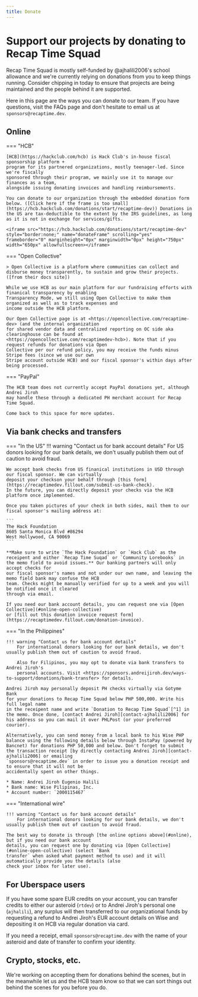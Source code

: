 ```yaml
---
title: Donate
---
```


# Support our projects by donating to Recap Time Squad

Recap Time Squad is mostly self-funded by @ajhalili2006's school allowance and
we're currently relying on donations from you to keep things running. Consider
chipping in today to ensure that projects are being maintained and the people
behind it are supported.

Here in this page are the ways you can donate to our team. If you have questions,
visit the FAQs page and don't hesitate to email us at `sponsors@recaptime.dev`.

## Online

=== "HCB"

    [HCB](https://hackclub.com/hcb) is Hack Club's in-house fiscal sponsorship platform +
    program for its partnered organizations, mostly teenager-led. Since we're fiscally
    sponsored through their program, we mainly use it to manage our finances as a team,
    alongside issuing donating invoices and handling reimbursements.

    You can donate to our organization through the embedded donation form below. ([Click here if the frame is too small](https://hcb.hackclub.com/donations/start/recaptime-dev)) Donations in the US are tax-deductible to the extent by the IRS guidelines, as long as it is not in exchange for services/gifts.

    <iframe src="https://hcb.hackclub.com/donations/start/recaptime-dev" style="border:none;" name="donateFrame" scrolling="yes" frameborder="0" marginheight="0px" marginwidth="0px" height="750px" width="650px" allowfullscreen></iframe>

=== "Open Collective"

    > Open Collective is a platform where communities can collect and disburse money transparently, to sustain and grow their projects. ([from their docs site])

    While we use HCB as our main platform for our fundraising efforts with finanical transparency by enabling
    Transparency Mode, we still using Open Collective to make them organized as well as to track expenses and
    income outside the HCB platform.

    Our Open Collective page is at <https://opencollective.com/recaptime-dev> (and the internal organization
    for shared vendor data and centralized reporting on OC side aka clearinghouse can be found at
    <https://opencollective.com/recaptimedev-hcb>). Note that if you request refunds for donations via Open
    Collective per our refund policy, you may receive the funds minus Stripe fees (since we use our own
    Stripe account outside HCB) and our fiscal sponsor's within days after being processed.

=== "PayPal"

    The HCB team does not currently accept PayPal donations yet, although Andrei Jiroh
    may handle these through a dedicated PH merchant account for Recap Time Squad.

    Come back to this space for more updates.

## Via bank checks and transfers

=== "In the US"
    !!! warning "Contact us for bank account details"
        For US donors looking for our bank details, we don't usually publish them out of caution to avoid fraud.

    We accept bank checks from US finanical institutions in USD through our fiscal sponsor. We can virtually
    deposit your checkson your behalf through [this form](https://recaptimedev.fillout.com/submit-us-bank-check).
    In the future, you can directly deposit your checks via the HCB platform once implemented.

    Once you taken pictures of your check in both sides, mail them to our fiscal sponsor's mailing address at:

    ```
    The Hack Foundation
    8605 Santa Monica Blvd #86294
    West Hollywood, CA 90069
    ```

    **Make sure to write `The Hack Foundation` or `Hack Club` as the receipent and either `Recap Time Suqad` or `Community Lorebooks` in the memo field to avoid issues.** Our banking partners will only accept checks for
    our fiscal sponsor's names and not under our own name, and leaving the memo field bank may confuse the HCB
    team. Checks might be manually verified for up to a week and you will be notified once it cleared
    through via email.

    If you need our bank account details, you can request one via [Open Collective](#online-open-collective)
    or [fill out this donation invoice request form](https://recaptimedev.fillout.com/donation-invoice).

=== "In the Philippines"

    !!! warning "Contact us for bank account details"
        For international donors looking for our bank details, we don't usually publish them out of caution to avoid fraud.

        Also for Filipinos, you may opt to donate via bank transfers to Andrei Jiroh's
        personal accounts. Visit <https://sponsors.andreijiroh.dev/ways-to-support/donations/bank-transfer> for details.

    Andrei Jiroh may personally deposit PH checks virtually via Gotyme Bank
    for your donations to Recap Time Squad below PHP 500,000. Write his full legal name
    in the receipent name and write `Donation to Recap Time Squad`[^1] in the memo. Once done, [contact Andrei Jiroh][contact-ajhalili2006] for his address so you can mail it over PHLPost (or your preferred courier).

    Alternatively, you can send money from a local bank to his Wise PHP balance using the following details below through InstaPay (powered by Bancnet) for donations PHP 50,000 and below. Don't forget to submit
    the transaction receipt [by directly contacting Andrei Jiroh][contact-ajhalili2006] or emailing
    `sponsors@recaptime.dev` in order to issue you a donation receipt and to ensure that it will not be
    accidentally spent on other things.

    * Name: Andrei Jiroh Eugenio Halili
    * Bank name: Wise Pilipinas, Inc.
    * Account number: `2000115467`

=== "International wire"

    !!! warning "Contact us for bank account details"
        For international donors looking for our bank details, we don't usually publish them out of caution to avoid fraud.

    The best way to donate is through [the online options above](#online), but if you need our bank account
    details, you can request one by donating via [Open Collective](#online-open-collective) (select `Bank
    transfer` when asked what payment method to use) and it will automatically provide you the details (also
    check your inbox for later use).

## For Uberspace users

If you have some spare EUR credits on your account, you can transfer credits to either our
asteroid (`rtdev`) or to Andrei Jiroh's personal one (`ajhalili`), any surplus will then transferred
to our organizational funds by requesting a refund to Andrei Jiroh's EUR account details on Wise and
depositing it on HCB via regular donation via card.

If you need a receipt, email `sponsors@recaptime.dev` with the name of your asteroid and date of transfer
to confirm your identity.

## Crypto, stocks, etc.

We're working on accepting them for donations behind the scenes, but in the meanwhile let us and the
HCB team know so that we can sort things out behind the scenes for you before you do.

[contact-ajhalili2006]: https://andreijiroh.dev/contact/donations-to-recap-time-squad
[from their docs site]: https://docs.opencollective.com/help/about/introduction#what-is-opencollective

[^1]: If you do requested our US bank account details via Open Collective and you are writing a check or doing a local bank transfer for donors in the Philippines, use the reference numbeer in the memo field so that we can easily match with your donation.
